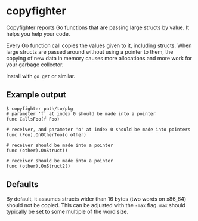 copyfighter
===========

Copyfighter reports Go functions that are passing large structs by value. It helps you help your code.

Every Go function call copies the values given to it, including structs. When
large structs are passed around without using a pointer to them, the copying of
new data in memory causes more allocations and more work for your garbage
collector.

Install with `go get` or similar.

Example output
---------------
    $ copyfighter path/to/pkg
    # parameter 'f' at index 0 should be made into a pointer
    func CallsFoo(f Foo)
    
    # receiver, and parameter 'o' at index 0 should be made into pointers
    func (Foo).OnOtherToo(o other)
    
    # receiver should be made into a pointer
    func (other).OnStruct()
    
    # receiver should be made into a pointer
    func (other).OnStruct2()


Defaults
--------
By default, it assumes structs wider than 16 bytes (two words on x86\_64) should
not be copied. This can be adjusted with the `-max` flag. `max` should typically
be set to some multiple of the word size.
